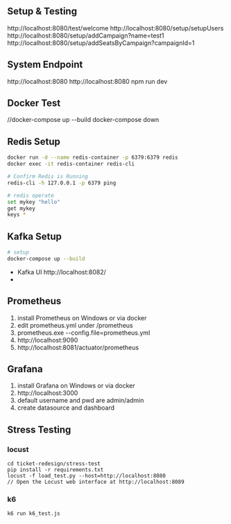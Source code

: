 ## Setup & Testing
http://localhost:8080/test/welcome
http://localhost:8080/setup/setupUsers
http://localhost:8080/setup/addCampaign?name=test1
http://localhost:8080/setup/addSeatsByCampaign?campaignId=1

## System Endpoint
http://localhost:8080
http://localhost:8080
npm run dev

## Docker Test
//docker-compose up --build
docker-compose down

## Redis Setup
```sh
docker run -d --name redis-container -p 6379:6379 redis
docker exec -it redis-container redis-cli

# Confirm Redis is Running
redis-cli -h 127.0.0.1 -p 6379 ping

# redis operate
set mykey "hello"
get mykey
keys *
```

## Kafka Setup
```sh
# setup
docker-compose up --build

```
- Kafka UI
  http://localhost:8082/
- 


## Prometheus 
1. install Prometheus on Windows or via docker
2. edit prometheus.yml under /prometheus
3. prometheus.exe --config.file=prometheus.yml
4. http://localhost:9090
5. http://localhost:8081/actuator/prometheus

## Grafana
1. install Grafana on Windows or via docker
2. http://localhost:3000
3. default username and pwd are admin/admin
4. create datasource and dashboard


## Stress Testing
### locust
```
cd ticket-redesign/stress-test
pip install -r requirements.txt
locust -f load_test.py --host=http://localhost:8080
// Open the Locust web interface at http://localhost:8089
```


### k6
```
k6 run k6_test.js
```
